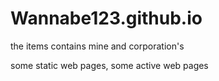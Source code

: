 # Wannabe123.github.io
the items contains mine and corporation's

some static web pages, some active web pages
